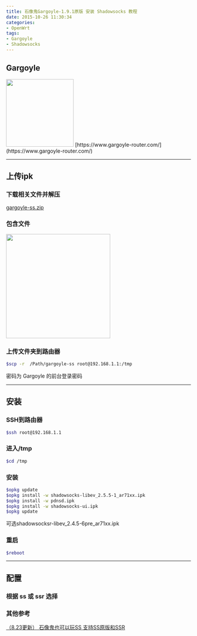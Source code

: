 ```yaml
---
title: 石像鬼Gargoyle-1.9.1原版 安装 Shadowsocks 教程
date: 2015-10-26 11:30:34
categories:
- OpenWrt
tags:
- Gargoyle
- Shadowsocks
---
```


## Gargoyle

<img src="/images/14774559124286.jpg" width="184"/>
<!-- more -->
[https://www.gargoyle-router.com/](https://www.gargoyle-router.com/)

---

## 上传ipk
### 下载相关文件并解压
[gargoyle-ss.zip](https://upyuncdn.didee.cn/files/gargoyle-ss.zip)


### 包含文件
<img src="/images/Snip.png" width="284"/>


### 上传文件夹到路由器


```bash
$scp -r  /Path/gargoyle-ss root@192.168.1.1:/tmp
```
密码为 Gargoyle 的前台登录密码

---

## 安装

### SSH到路由器

```bash
$ssh root@192.168.1.1 
```

### 进入/tmp

```bash
$cd /tmp
```

### 安装

```bash
$opkg update
$opkg install -w shadowsocks-libev_2.5.5-1_ar71xx.ipk
$opkg install -w pdnsd.ipk
$opkg install -w shadowsocks-ui.ipk
$opkg update
```
可选shadowsocksr-libev_2.4.5-6pre_ar71xx.ipk

### 重启

```sh
$reboot
```

---

## 配置

### 根据 ss 或 ssr 选择

### 其他参考
[（8.23更新） 石像鬼也可以玩SS 支持SS原版和SSR](http://www.right.com.cn/FORUM/thread-191582-1-1.html)

